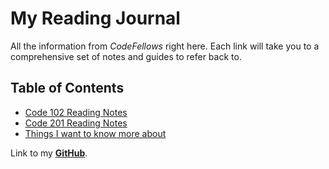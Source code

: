 # My Reading Journal

All the information from *CodeFellows* right here. Each link will take you to a comprehensive set of notes and guides to refer back to.

## Table of Contents

* [Code 102 Reading Notes](102readingNotes.md)
* [Code 201 Reading Notes](201readingNotes.md)
* [Things I want to know more about](knowMore.md)

Link to my **[GitHub](https://github.com/nickmullaney)**.
